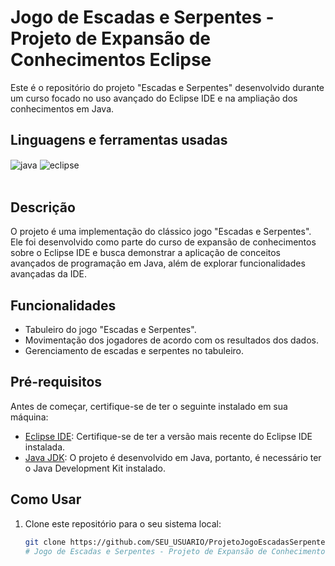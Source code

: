 # Jogo de Escadas e Serpentes - Projeto de Expansão de Conhecimentos Eclipse

Este é o repositório do projeto "Escadas e Serpentes" desenvolvido durante um curso focado no uso avançado do Eclipse IDE e na ampliação dos conhecimentos em Java.

## Linguagens e ferramentas  usadas
<div >
      <img align="center" alt="java" src="https://img.shields.io/badge/Java-ED8B00?style=for-the-badge&logo=java&logoColor=white">
      <img align="center" alt="eclipse" src="https://img.shields.io/badge/Eclipse-2C2255?style=for-the-badge&logo=eclipse&logoColor=white">
</div><br>



## Descrição

O projeto é uma implementação do clássico jogo "Escadas e Serpentes". Ele foi desenvolvido como parte do curso de expansão de conhecimentos sobre o Eclipse IDE e busca demonstrar a aplicação de conceitos avançados de programação em Java, além de explorar funcionalidades avançadas da IDE.

## Funcionalidades

- Tabuleiro do jogo "Escadas e Serpentes".
- Movimentação dos jogadores de acordo com os resultados dos dados.
- Gerenciamento de escadas e serpentes no tabuleiro.

## Pré-requisitos

Antes de começar, certifique-se de ter o seguinte instalado em sua máquina:

- [Eclipse IDE](https://www.eclipse.org/downloads/): Certifique-se de ter a versão mais recente do Eclipse IDE instalada.
- [Java JDK](https://www.oracle.com/java/technologies/javase-downloads.html): O projeto é desenvolvido em Java, portanto, é necessário ter o Java Development Kit instalado.

## Como Usar

1. Clone este repositório para o seu sistema local:
   ```sh
   git clone https://github.com/SEU_USUARIO/ProjetoJogoEscadasSerpentes.git
   # Jogo de Escadas e Serpentes - Projeto de Expansão de Conhecimentos Eclipse


